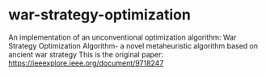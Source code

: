 # war-strategy-optimization
An implementation of an unconventional optimization algorithm: War Strategy Optimization Algorithm- a novel metaheuristic algorithm based on ancient war strategy
This is the original paper: https://ieeexplore.ieee.org/document/9718247
